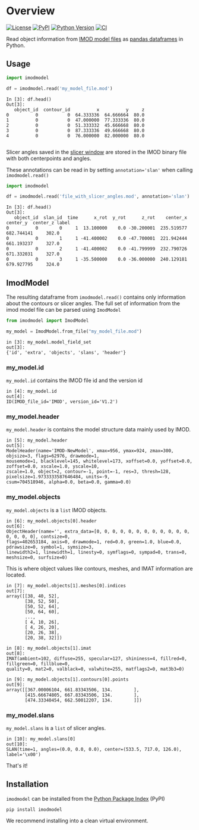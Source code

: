 # Overview

[![License](https://img.shields.io/pypi/l/imodmodel.svg?color=green)](https://github.com/alisterburt/imodmodel/raw/main/LICENSE)
[![PyPI](https://img.shields.io/pypi/v/imodmodel.svg?color=green)](https://pypi.org/project/imodmodel)
[![Python Version](https://img.shields.io/pypi/pyversions/imodmodel.svg?color=green)](https://python.org)
[![CI](https://github.com/alisterburt/imodmodel/actions/workflows/test_and_deploy.yml/badge.svg)](https://github.com/alisterburt/imodmodel/actions/workflows/ci.yml)

Read object information from [IMOD model files](https://bio3d.colorado.edu/imod/doc/binspec.html) 
as [pandas dataframes](https://pandas.pydata.org/) 
in Python.

## Usage

```python
import imodmodel

df = imodmodel.read('my_model_file.mod')
```

```ipython
In [3]: df.head()
Out[3]: 
   object_id  contour_id          x          y     z
0          0           0  64.333336  64.666664  80.0
1          0           0  47.000000  77.333336  80.0
2          0           0  51.333332  45.666668  80.0
3          0           0  87.333336  49.666668  80.0
4          0           0  76.000000  82.000000  80.0


```

Slicer angles saved in the [slicer window](https://bio3d.colorado.edu/imod/doc/3dmodHelp/slicer.html) 
are stored in the IMOD binary file with both centerpoints and angles.

These annotations can be read in by setting `annotation='slan'` when calling `imodmodel.read()`

```python
import imodmodel

df = imodmodel.read('file_with_slicer_angles.mod', annotation='slan')
```

```ipython
In [3]: df.head()
Out[3]:
   object_id  slan_id  time      x_rot  y_rot      z_rot    center_x    center_y  center_z label
0          0        0     1  13.100000    0.0 -30.200001  235.519577  682.744141     302.0
0          0        1     1 -41.400002    0.0 -47.700001  221.942444  661.193237     327.0
0          0        2     1 -41.400002    0.0 -41.799999  232.790726  671.332031     327.0
0          0        3     1 -35.500000    0.0 -36.000000  240.129181  679.927795     324.0
```

## ImodModel

The resulting dataframe from `imodmodel.read()` contains only information about the contours or slicer angles. 
The full set of information from the imod model file can be parsed using `ImodModel`

```python
from imodmodel import ImodModel

my_model = ImodModel.from_file("my_model_file.mod")
```

```ipython
in [3]: my_model.model_field_set
out[3]: 
{'id', 'extra', 'objects', 'slans', 'header'}
```

### my_model.id

`my_model.id` contains the IMOD file id and the version id

```ipython
in [4]: my_model.id
out[4]: 
ID(IMOD_file_id='IMOD', version_id='V1.2')
```

### my_model.header

`my_model.header` is contains the model structure data mainly used by IMOD.

```ipython
in [5]: my_model.header
out[5]:
ModelHeader(name='IMOD-NewModel', xmax=956, ymax=924, zmax=300, objsize=3, flags=62976, drawmode=1,
mousemode=1, blacklevel=145, whitelevel=173, xoffset=0.0, yoffset=0.0, zoffset=0.0, xscale=1.0, yscale=10,
zscale=1.0, object=2, contour=-1, point=-1, res=3, thresh=128, pixelsize=1.9733333587646484, units=-9,
csum=704518946, alpha=0.0, beta=0.0, gamma=0.0)
```

### my_model.objects

`my_model.objects` is a `list` IMOD objects.

```ipython
in [6]: my_model.objects[0].header
out[6]: 
ObjectHeader(name='', extra_data=[0, 0, 0, 0, 0, 0, 0, 0, 0, 0, 0, 0, 0, 0, 0, 0], contsize=0,
flags=402653184, axis=0, drawmode=1, red=0.0, green=1.0, blue=0.0, pdrawsize=0, symbol=1, symsize=3,
linewidth2=1, linewidth=1, linesty=0, symflags=0, sympad=0, trans=0, meshsize=0, surfsize=0)
```

This is where object values like contours, meshes, and IMAT information are located.

```ipython
in [7]: my_model.objects[1].meshes[0].indices
out[7]: 
array([[38, 40, 52],
       [38, 52, 50],
       [50, 52, 64],
       [50, 64, 60],
       ...,
       [ 4, 10, 26],
       [ 4, 26, 20],
       [20, 26, 38],
       [20, 38, 32]])
```

```ipython
in [8]: my_model.objects[1].imat
out[8]: 
IMAT(ambient=102, diffuse=255, specular=127, shininess=4, fillred=0, fillgreen=0, fillblue=0,
quality=0, mat2=0, valblack=0, valwhite=255, matflags2=0, mat3b3=0)
```

```ipython
in [9]: my_model.objects[1].contours[0].points
out[9]:
array([[367.00006104, 661.83343506, 134.        ],
       [415.66674805, 667.83343506, 134.        ],
       [474.33340454, 662.50012207, 134.        ]])
```

### my_model.slans

`my_model.slans` is a `list` of slicer angles.

```ipython
in [10]: my_model.slans[0]
out[10]:
SLAN(time=1, angles=(0.0, 0.0, 0.0), center=(533.5, 717.0, 126.0), label='\x00')
```

That's it!

## Installation
`imodmodel` can be installed from the [Python Package Index](https://pypi.org/) (PyPI)

```shell
pip install imodmodel
```

We recommend installing into a clean virtual environment.
